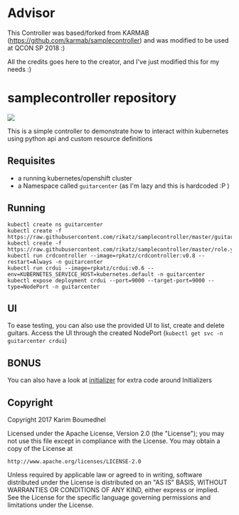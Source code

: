 # Advisor

This Controller was based/forked from KARMAB (https://github.com/karmab/samplecontroller) and was modified to be used at QCON SP 2018 :)

All the credits goes here to the creator, and I've just modified this for my needs :)

# samplecontroller repository

[![](https://images.microbadger.com/badges/image/karmab/samplecontroller.svg)](https://microbadger.com/images/karmab/samplecontroller "Get your own image badge on microbadger.com")

This is a simple controller to demonstrate how to interact within kubernetes using python api and custom resource definitions

## Requisites

- a running kubernetes/openshift cluster
- a Namespace called `guitarcenter` (as I'm lazy and this is hardcoded :P )

## Running


```
kubectl create ns guitarcenter
kubectl create -f https://raw.githubusercontent.com/rikatz/samplecontroller/master/guitar.yml
kubectl create -f https://raw.githubusercontent.com/rikatz/samplecontroller/master/role.yaml
kubectl run crdcontroller --image=rpkatz/crdcontroller:v0.8 --restart=Always -n guitarcenter
kubectl run crdui --image=rpkatz/crdui:v0.6 --env=KUBERNETES_SERVICE_HOST=kubernetes.default -n guitarcenter
kubectl expose deployment crdui --port=9000 --target-port=9000 --type=NodePort -n guitarcenter
```

## UI

To ease testing, you can also use the provided UI to list, create and delete guitars. Access the UI through the created NodePort (`kubectl get svc -n guitarcenter crdui`)

## BONUS

You can also have a look at [initializer](initializer) for extra code around Initializers

## Copyright

Copyright 2017 Karim Boumedhel

Licensed under the Apache License, Version 2.0 (the "License");
you may not use this file except in compliance with the License.
You may obtain a copy of the License at

    http://www.apache.org/licenses/LICENSE-2.0

Unless required by applicable law or agreed to in writing, software
distributed under the License is distributed on an "AS IS" BASIS,
WITHOUT WARRANTIES OR CONDITIONS OF ANY KIND, either express or implied.
See the License for the specific language governing permissions and
limitations under the License.

